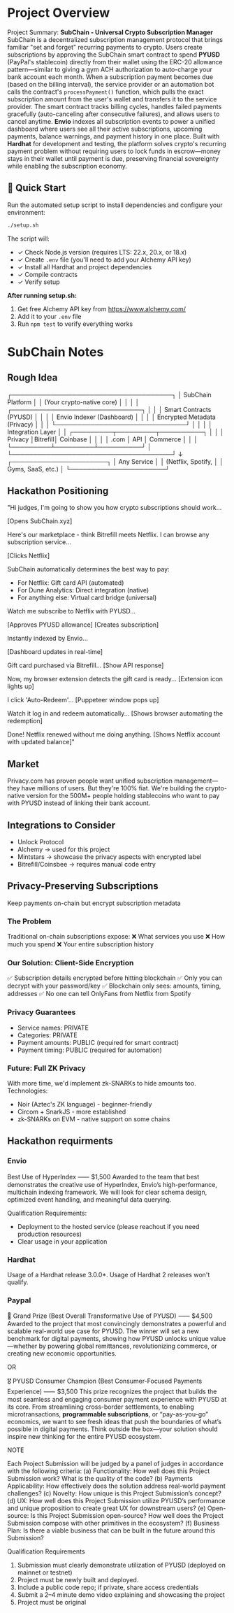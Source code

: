 # Project Overview

Project Summary: **SubChain - Universal Crypto Subscription Manager**
SubChain is a decentralized subscription management protocol that brings 
familiar "set and forget" recurring payments to crypto. Users create 
subscriptions by approving the SubChain smart contract to spend **PYUSD** 
(PayPal's stablecoin) directly from their wallet using the ERC-20 allowance 
pattern—similar to giving a gym ACH authorization to auto-charge your bank 
account each month. When a subscription payment becomes due (based on the 
billing interval), the service provider or an automation bot calls the 
contract's ```processPayment()``` function, which pulls the exact subscription 
amount from the user's wallet and transfers it to the service provider. The 
smart contract tracks billing cycles, handles failed payments gracefully 
(auto-canceling after consecutive failures), and allows users to cancel anytime. **Envio** indexes all subscription events to power a unified dashboard where users see all their active subscriptions, upcoming payments, balance warnings, and payment history in one place. Built with **Hardhat** for development and testing, the platform solves crypto's recurring payment problem without requiring users to lock funds in escrow—money stays in their wallet until payment is due, preserving financial sovereignty while enabling the subscription economy.

## 🚀 Quick Start

Run the automated setup script to install dependencies and configure your environment:

```bash
./setup.sh
```

The script will:
- ✓ Check Node.js version (requires LTS: 22.x, 20.x, or 18.x)
- ✓ Create `.env` file (you'll need to add your Alchemy API key)
- ✓ Install all Hardhat and project dependencies
- ✓ Compile contracts
- ✓ Verify setup

**After running setup.sh:**
1. Get free Alchemy API key from https://www.alchemy.com/
2. Add it to your `.env` file
3. Run `npm test` to verify everything works

# SubChain Notes
## Rough Idea

┌─────────────────────────────────────┐
│         SubChain Platform           │
│    (Your crypto-native core)        │
│                                     │
│  ┌──────────────────────────────┐  │
│  │ Smart Contracts (PYUSD)      │  │
│  │ Envio Indexer (Dashboard)    │  │
│  │ Encrypted Metadata (Privacy) │  │
│  └──────────────────────────────┘  │
│                                     │
│         Integration Layer           │
│  ┌─────────┬─────────┬──────────┐  │
│  │ Privacy │Bitrefill│ Coinbase │  │
│  │  .com   │   API   │ Commerce │  │
│  └─────────┴─────────┴──────────┘  │
└─────────────────────────────────────┘
              ↓
    ┌──────────────────────┐
    │  Any Service         │
    │  (Netflix, Spotify,  │
    │   Gyms, SaaS, etc.)  │
    └──────────────────────┘

## Hackathon Positioning
"Hi judges, I'm going to show you how crypto subscriptions 
should work...

[Opens SubChain.xyz]

Here's our marketplace - think Bitrefill meets Netflix. 
I can browse any subscription service...

[Clicks Netflix]

SubChain automatically determines the best way to pay:
- For Netflix: Gift card API (automated)
- For Dune Analytics: Direct integration (native)
- For anything else: Virtual card bridge (universal)

Watch me subscribe to Netflix with PYUSD...

[Approves PYUSD allowance]
[Creates subscription]

Instantly indexed by Envio...

[Dashboard updates in real-time]

Gift card purchased via Bitrefill...
[Show API response]

Now, my browser extension detects the gift card is ready...
[Extension icon lights up]

I click 'Auto-Redeem'...
[Puppeteer window pops up]

Watch it log in and redeem automatically...
[Shows browser automating the redemption]

Done! Netflix renewed without me doing anything.
[Shows Netflix account with updated balance]"


## Market 

Privacy.com has proven people want unified subscription management—they have millions of users. But they're 100% fiat. We're building the crypto-native version for the 500M+ people holding stablecoins who want to pay with PYUSD instead of linking their bank account.

## Integrations to Consider

* Unlock Protocol 
* Alchemy -> used for this project
* Mintstars -> showcase the privacy aspects with encrypted label
* Bitrefill/Coinsbee -> requires manual code entry

## Privacy-Preserving Subscriptions

Keep payments on-chain but encrypt subscription metadata

### The Problem
Traditional on-chain subscriptions expose:
❌ What services you use
❌ How much you spend
❌ Your entire subscription history

### Our Solution: Client-Side Encryption
✅ Subscription details encrypted before hitting blockchain
✅ Only you can decrypt with your password/key
✅ Blockchain only sees: amounts, timing, addresses
✅ No one can tell OnlyFans from Netflix from Spotify

### Privacy Guarantees
- Service names: PRIVATE
- Categories: PRIVATE  
- Payment amounts: PUBLIC (required for smart contract)
- Payment timing: PUBLIC (required for automation)

### Future: Full ZK Privacy
With more time, we'd implement zk-SNARKs to hide amounts too.
Technologies:

* Noir (Aztec's ZK language) - beginner-friendly
* Circom + SnarkJS - more established
* zk-SNARKs on EVM - native support on some chains

## Hackathon requirments
### Envio
Best Use of HyperIndex ⸺ $1,500
Awarded to the team that best demonstrates the creative use of HyperIndex, Envio’s high-performance, multichain indexing framework. We will look for clear schema design, optimized event handling, and meaningful data querying. 

Qualification Requirements:

- Deployment to the hosted service (please reachout if you need production resources)
- Clear usage in your application

### Hardhat

Usage of a Hardhat release 3.0.0*. Usage of Hardhat 2 releases won't qualify.

### Paypal

🥇 Grand Prize (Best Overall Transformative Use of PYUSD) ⸺ $4,500
Awarded to the project that most convincingly demonstrates a powerful and scalable real-world use case for PYUSD. The winner will set a new benchmark for digital payments, showing how PYUSD unlocks unique value—whether by powering global remittances, revolutionizing commerce, or creating new economic opportunities. 

OR 

🎖️ PYUSD Consumer Champion (Best Consumer-Focused Payments Experience) ⸺ $3,500
This prize recognizes the project  that builds the most seamless and engaging consumer payment experience with PYUSD at its core. From streamlining cross-border settlements, to enabling microtransactions, **programmable subscriptions**, or “pay-as-you-go” economics, we want to see fresh ideas that push the boundaries of what’s possible in digital payments. Think outside the box—your solution should inspire new thinking for the entire PYUSD ecosystem.

NOTE

Each Project Submission will be judged by a panel of judges in accordance with the following criteria: 
(a) Functionality: How well does this Project Submission work? What is the quality of the code? 
(b) Payments Applicability: How effectively does the solution address real-world payment challenges? 
(c) Novelty: How unique is this Project Submission’s concept? 
(d) UX: How well does this Project Submission utilize PYUSD’s performance and unique proposition to create great UX for downstream users? 
(e) Open-source: Is this Project Submission open-source? How well does the Project Submission compose with other primitives in the ecosystem? 
(f) Business Plan: Is there a viable business that can be built in the future around this Submission? 

Qualification Requirements

1. Submission must clearly demonstrate utilization of PYUSD (deployed on mainnet or testnet)
2. Project must be newly built and deployed.
3. Include a public code repo; if private, share access credentials
4. Submit a 2–4 minute demo video explaining and showcasing the project
5. Project must be original
